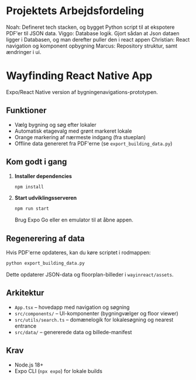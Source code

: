 # Projektets Arbejdsfordeling

Noah: Defineret tech stacken, og bygget Python script til at ekspotere PDF'er til JSON data.
Viggo: Database logik. Gjort sådan at Json dataen ligger i Databasen, og man derefter puller den i react appen
Christian: React navigation og komponent opbygning
Marcus: Repository struktur, samt ændringer i ui.

# Wayfinding React Native App

Expo/React Native version af bygningenavigations-prototypen.

## Funktioner

- Vælg bygning og søg efter lokaler
- Automatisk etagevalg med grønt markeret lokale
- Orange markering af nærmeste indgang (fra stueplan)
- Offline data genereret fra PDF'erne (se `export_building_data.py`)

## Kom godt i gang

1. **Installer dependencies**

   ```bash
   npm install
   ```

2. **Start udviklingsserveren**

   ```bash
   npm run start
   ```

   Brug Expo Go eller en emulator til at åbne appen.

## Regenerering af data

Hvis PDF'erne opdateres, kan du køre scriptet i rodmappen:

```bash
python export_building_data.py
```

Dette opdaterer JSON-data og floorplan-billeder i `wayinreact/assets`.

## Arkitektur

- `App.tsx` – hovedapp med navigation og søgning
- `src/components/` – UI-komponenter (bygningvælger og floor viewer)
- `src/utils/search.ts` – domænelogik for lokalesøgning og nearest entrance
- `src/data/` – genererede data og billede-manifest

## Krav

- Node.js 18+
- Expo CLI (`npx expo`) for lokale builds
